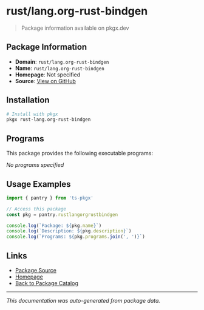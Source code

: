 # rust/lang.org-rust-bindgen

> Package information available on pkgx.dev

## Package Information

- **Domain**: `rust/lang.org-rust-bindgen`
- **Name**: `rust/lang.org-rust-bindgen`
- **Homepage**: Not specified
- **Source**: [View on GitHub](https://github.com/pkgxdev/pantry/tree/main/projects/rust/lang.org-rust-bindgen/package.yml)

## Installation

```bash
# Install with pkgx
pkgx rust-lang.org-rust-bindgen
```

## Programs

This package provides the following executable programs:

*No programs specified*

## Usage Examples

```typescript
import { pantry } from 'ts-pkgx'

// Access this package
const pkg = pantry.rustlangorgrustbindgen

console.log(`Package: ${pkg.name}`)
console.log(`Description: ${pkg.description}`)
console.log(`Programs: ${pkg.programs.join(', ')}`)
```

## Links

- [Package Source](https://github.com/pkgxdev/pantry/tree/main/projects/rust/lang.org-rust-bindgen/package.yml)
- [Homepage](#)
- [Back to Package Catalog](../package-catalog.md)

---

*This documentation was auto-generated from package data.*
